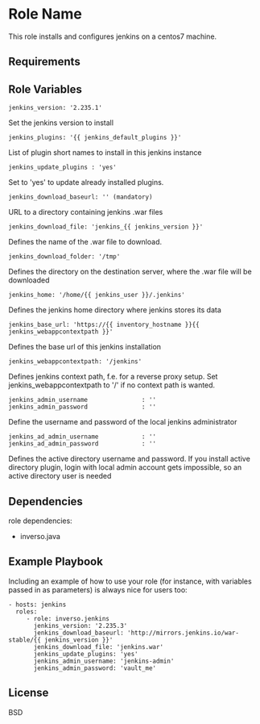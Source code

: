 Role Name
=========

This role installs and configures jenkins on a centos7 machine.

Requirements
------------


Role Variables
--------------

    jenkins_version: '2.235.1'
Set the jenkins version to install


    jenkins_plugins: '{{ jenkins_default_plugins }}'
List of plugin short names to install in this jenkins instance


    jenkins_update_plugins : 'yes'
Set to 'yes' to update already installed plugins.


    jenkins_download_baseurl: '' (mandatory)
URL to a directory containing jenkins .war files


    jenkins_download_file: 'jenkins_{{ jenkins_version }}'
Defines the name of the .war file to download.


    jenkins_download_folder: '/tmp'
Defines the directory on the destination server, where the .war file will be downloaded


    jenkins_home: '/home/{{ jenkins_user }}/.jenkins'
Defines the jenkins home directory where jenkins stores its data


    jenkins_base_url: 'https://{{ inventory_hostname }}{{ jenkins_webappcontextpath }}'
Defines the base url of this jenkins installation


    jenkins_webappcontextpath: '/jenkins'
Defines jenkins context path, f.e. for a reverse proxy setup.
Set jenkins_webappcontextpath to '/' if no context path is wanted.


    jenkins_admin_username               : ''
    jenkins_admin_password               : ''
Define the username and password of the local jenkins administrator


    jenkins_ad_admin_username            : ''
    jenkins_ad_admin_password            : ''
Defines the active directory username and password.
If you install active directory plugin, login with local admin account gets impossible, so an active directory user is needed

Dependencies
------------

role dependencies:
- inverso.java

Example Playbook
----------------

Including an example of how to use your role (for instance, with variables passed in as parameters) is always nice for users too:

    - hosts: jenkins
      roles:
         - role: inverso.jenkins
           jenkins_version: '2.235.3'
           jenkins_download_baseurl: 'http://mirrors.jenkins.io/war-stable/{{ jenkins_version }}'
           jenkins_download_file: 'jenkins.war'
           jenkins_update_plugins: 'yes'
           jenkins_admin_username: 'jenkins-admin'
           jenkins_admin_password: 'vault_me'
           

License
-------

BSD
